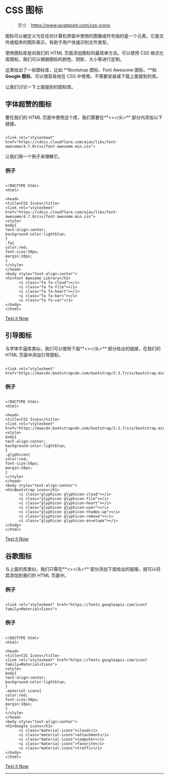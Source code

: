# CSS 图标

> 原文：<https://www.javatpoint.com/css-icons>

图标可以被定义为在任何计算机界面中使用的图像或符号指的是一个元素。它是文件或程序的图形表示，有助于用户快速识别文件类型。

使用图标库是向我们的 HTML 页面添加图标的最简单方法。可以使用 CSS 格式化库图标。我们可以根据图标的颜色、阴影、大小等进行定制。

这里给出了一些图标库，比如 **Bootstrap 图标、Font Awesome 图标、**和 **Google 图标**，可以很容易地在 CSS 中使用。不需要安装或下载上面提到的库。

让我们讨论一下上面提到的图标库。

## 字体超赞的图标

要在我们的 HTML 页面中使用这个库，我们需要在**<></头>** 部分内添加以下链接。

```

<link rel="stylesheet" href="https://cdnjs.cloudflare.com/ajax/libs/font-awesome/4.7.0/css/font-awesome.min.css">

```

让我们用一个例子来理解它。

### 例子

```

<!DOCTYPE html> 
<html> 

<head> 
<title>CSS Icons</title>
<link rel="stylesheet" href="https://cdnjs.cloudflare.com/ajax/libs/font-awesome/4.7.0/css/font-awesome.min.css"> 
<style>
body{
text-align:center;
background-color:lightblue;
}
.fa{
color:red;
font-size:50px;
margin:10px;
}
</style>
</head> 
<body style="text-align:center"> 
<h1>Font Awesome Library</h1>
      <i class="fa fa-cloud"></i> 
      <i class="fa fa-file"></i> 
      <i class="fa fa-heart"></i> 
      <i class="fa fa-bars"></i> 
      <i class="fa fa-car"</i> 
</body> 
</html>  

```

[Test it Now](https://www.javatpoint.com/oprweb/test.jsp?filename=CSSicons1)

## 引导图标

与字体牛逼库类似，我们可以使用下面**<></头>** 部分给出的链接，在我们的 HTML 页面中添加引导图标。

```

<link rel="stylesheet" 
href="https://maxcdn.bootstrapcdn.com/bootstrap/3.3.7/css/bootstrap.min.css">

```

### 例子

```

<!DOCTYPE html> 
<html> 

<head> 
<title>CSS Icons</title>
<link rel="stylesheet" 
href="https://maxcdn.bootstrapcdn.com/bootstrap/3.3.7/css/bootstrap.min.css">
<style>
body{
text-align:center;
background-color:lightblue;
}
.glyphicon{
color:red;
font-size:50px;
margin:10px;
}
</style>
</head> 
<body style="text-align:center"> 
<h1>Bootstrap icons</h1>
      <i class="glyphicon glyphicon-cloud"></i> 
      <i class="glyphicon glyphicon-file"></i> 
      <i class="glyphicon glyphicon-heart"></i> 
      <i class="glyphicon glyphicon-user"></i> 
      <i class="glyphicon glyphicon-thumbs-up"></i> 
      <i class="glyphicon glyphicon-remove"></i>
      <i class="glyphicon glyphicon-envelope"></i>	  
</body> 
</html>  

```

[Test it Now](https://www.javatpoint.com/oprweb/test.jsp?filename=CSSicons2)

## 谷歌图标

与上面的库类似，我们只需在**<></头>** 部分添加下面给出的链接，就可以将其添加到我们的 HTML 页面中。

### 例子

```

<link rel="stylesheet" href="https://fonts.googleapis.com/icon?family=Material+Icons">

```

### 例子

```

<!DOCTYPE html> 
<html> 

<head> 
<title>CSS Icons</title>
<link rel="stylesheet" href="https://fonts.googleapis.com/icon?family=Material+Icons">
<style>
body{
text-align:center;
background-color:lightblue;
}
.material-icons{
color:red;
font-size:50px;
margin:10px;
}
</style>
</head> 
<body style="text-align:center"> 
<h1>Google icons</h1>
      <i class="material-icons">cloud</i> 
      <i class="material-icons">attachment</i> 
      <i class="material-icons">computer</i> 
      <i class="material-icons">favorite</i> 
      <i class="material-icons">traffic</i>   
</body> 
</html>  

```

[Test it Now](https://www.javatpoint.com/oprweb/test.jsp?filename=CSSicons3)

* * *